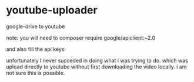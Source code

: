 # youtube-uploader
google-drive to youtube

note: you will need to composer require google/apiclient:~2.0

and also fill the api keys

unfortunately I never succeded in doing what i was trying to do. which was upload directly to youtube without first downloading the video locally. i am not sure this is possible.
